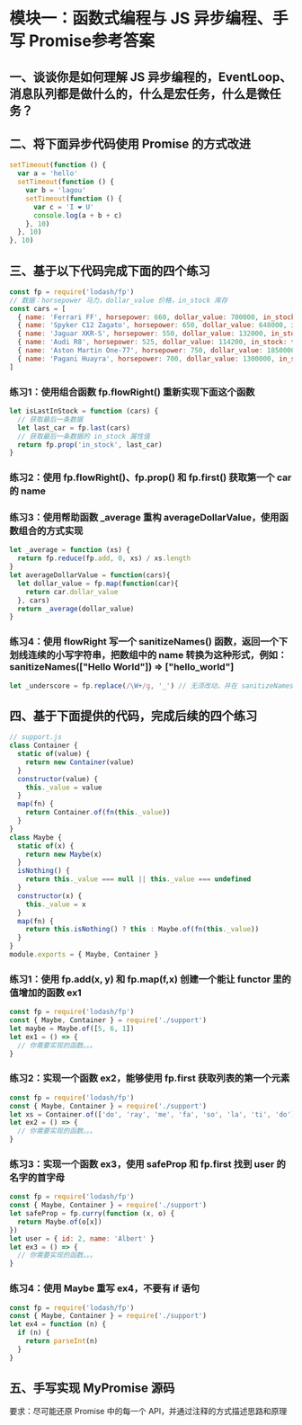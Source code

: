 # 模块一：函数式编程与 JS 异步编程、手写 Promise参考答案

## 一、谈谈你是如何理解 JS 异步编程的，EventLoop、消息队列都是做什么的，什么是宏任务，什么是微任务？

## 二、将下面异步代码使用 Promise 的方式改进

```js
setTimeout(function () {
  var a = 'hello'
  setTimeout(function () {
    var b = 'lagou'
    setTimeout(function () {
      var c = 'I ❤️ U'
      console.log(a + b + c)
    }, 10)
  }, 10)
}, 10)
```

## 三、基于以下代码完成下面的四个练习

```js
const fp = require('lodash/fp')
// 数据：horsepower 马力，dollar_value 价格，in_stock 库存
const cars = [
  { name: 'Ferrari FF', horsepower: 660, dollar_value: 700000, in_stock: true },
  { name: 'Spyker C12 Zagato', horsepower: 650, dollar_value: 648000, in_stock: false },
  { name: 'Jaguar XKR-S', horsepower: 550, dollar_value: 132000, in_stock: false },
  { name: 'Audi R8', horsepower: 525, dollar_value: 114200, in_stock: false },
  { name: 'Aston Martin One-77', horsepower: 750, dollar_value: 1850000, in_stock: true },
  { name: 'Pagani Huayra', horsepower: 700, dollar_value: 1300000, in_stock: false },
]
```

### 练习1：使用组合函数 fp.flowRight() 重新实现下面这个函数

```js
let isLastInStock = function (cars) {
  // 获取最后一条数据
  let last_car = fp.last(cars)
  // 获取最后一条数据的 in_stock 属性值
  return fp.prop('in_stock', last_car)
}
```

### 练习2：使用 fp.flowRight()、fp.prop() 和 fp.first() 获取第一个 car 的 name

### 练习3：使用帮助函数 _average 重构 averageDollarValue，使用函数组合的方式实现

```js
let _average = function (xs) {
  return fp.reduce(fp.add, 0, xs) / xs.length
}
let averageDollarValue = function(cars){
  let dollar_value = fp.map(function(car){
    return car.dollar_value
  }, cars)
  return _average(dollar_value)
}
```

### 练习4：使用 flowRight 写一个 sanitizeNames() 函数，返回一个下划线连续的小写字符串，把数组中的 name 转换为这种形式，例如：sanitizeNames(["Hello World"]) => ["hello_world"]

```js
let _underscore = fp.replace(/\W+/g, '_') // 无须改动，并在 sanitizeNames 中使用它
```

## 四、基于下面提供的代码，完成后续的四个练习

```js
// support.js
class Container {
  static of(value) {
    return new Container(value)
  }
  constructor(value) {
    this._value = value
  }
  map(fn) {
    return Container.of(fn(this._value))
  }
}
class Maybe {
  static of(x) {
    return new Maybe(x)
  }
  isNothing() {
    return this._value === null || this._value === undefined
  }
  constructor(x) {
    this._value = x
  }
  map(fn) {
    return this.isNothing() ? this : Maybe.of(fn(this._value))
  }
}
module.exports = { Maybe, Container }
```

### 练习1：使用 fp.add(x, y) 和 fp.map(f,x) 创建一个能让 functor 里的值增加的函数 ex1

```js
const fp = require('lodash/fp')
const { Maybe, Container } = require('./support')
let maybe = Maybe.of([5, 6, 1])
let ex1 = () => {
  // 你需要实现的函数。。。
}
```

### 练习2：实现一个函数 ex2，能够使用 fp.first 获取列表的第一个元素

```js
const fp = require('lodash/fp')
const { Maybe, Container } = require('./support')
let xs = Container.of(['do', 'ray', 'me', 'fa', 'so', 'la', 'ti', 'do'])
let ex2 = () => {
  // 你需要实现的函数。。。
}
```

### 练习3：实现一个函数 ex3，使用 safeProp 和 fp.first 找到 user 的名字的首字母

```js
const fp = require('lodash/fp')
const { Maybe, Container } = require('./support')
let safeProp = fp.curry(function (x, o) {
  return Maybe.of(o[x])
})
let user = { id: 2, name: 'Albert' }
let ex3 = () => {
  // 你需要实现的函数。。。
}
```

### 练习4：使用 Maybe 重写 ex4，不要有 if 语句

```js
const fp = require('lodash/fp')
const { Maybe, Container } = require('./support')
let ex4 = function (n) {
  if (n) {
    return parseInt(n)
  }
}
```

## 五、手写实现 MyPromise 源码

要求：尽可能还原 Promise 中的每一个 API，并通过注释的方式描述思路和原理
